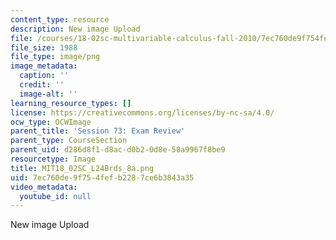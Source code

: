 ```yaml
---
content_type: resource
description: New image Upload
file: /courses/18-02sc-multivariable-calculus-fall-2010/7ec760de9f754fefb2287ce6b3843a35_MIT18_02SC_L24Brds_8a.png
file_size: 1988
file_type: image/png
image_metadata:
  caption: ''
  credit: ''
  image-alt: ''
learning_resource_types: []
license: https://creativecommons.org/licenses/by-nc-sa/4.0/
ocw_type: OCWImage
parent_title: 'Session 73: Exam Review'
parent_type: CourseSection
parent_uid: d286d8f1-d8ac-d0b2-0d8e-58a9967f8be9
resourcetype: Image
title: MIT18_02SC_L24Brds_8a.png
uid: 7ec760de-9f75-4fef-b228-7ce6b3843a35
video_metadata:
  youtube_id: null
---
```

New image Upload